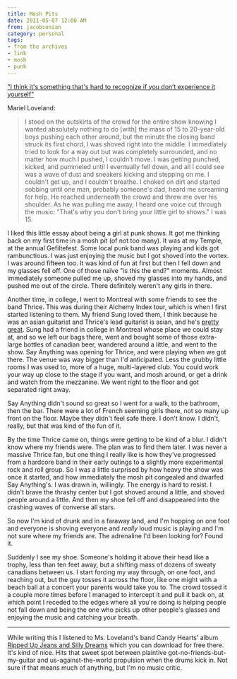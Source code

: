 ```yaml
---
title: Mosh Pits
date: 2011-05-07 12:00 AM
from: jacobsonian
category: personal
tags:
- from the archives
- link
- mosh
- punk
---
```


["I think it's something that's hard to recognize if you don’t experience it yourself"](http://ilivesweat.tumblr.com/post/4392390572/i-think-its-something-thats-hard-to-recognize-if-you)

Mariel Loveland:

> I stood on the outskirts of the crowd for the entire show knowing I wanted absolutely nothing to do [with] the mass of 15 to 20-year-old boys pushing each other around, but the minute the closing band struck its first chord, I was shoved right into the middle. I immediately tried to look for a way out but was completely surrounded, and no matter how much I pushed, I couldn’t move.  I was getting punched, kicked, and pummeled until I eventually fell down, and all I could see was a wave of dust and sneakers kicking and stepping on me. I couldn't get up, and I couldn't breathe. I choked on dirt and started sobbing until one man, probably someone's dad, heard me screaming for help. He reached underneath the crowd and threw me over his shoulder.  As he was pulling me away, I heard one voice cut through the music: "That's why you don't bring your little girl to shows." I was 15.

I liked this little essay about being a girl at punk shows. It got me thinking back on my first time in a mosh pit (of not too many). It was at my Temple, at the annual Gefiltefest. Some local punk band was playing and kids got rambunctious. I was just enjoying the music but I got shoved into the vortex. I was around fifteen too. It was kind of fun at first but then I fell down and my glasses fell off. One of those naïve "is this the end?" moments. Almost immediately someone pulled me up, shoved my glasses into my hands, and pushed me out of the circle. There definitely weren't any girls in there.

Another time, in college, I went to Montreal with some friends to see the band Thrice. This was during their Alchemy Index tour, which is when I first started listening to them. My friend Sung loved them, I think because he was an asian guitarist and Thrice's lead guitarist is asian, and he's [pretty great](http://www.youtube.com/watch?v=_9nWJ2Ek1YY). Sung had a friend in college in Montreal whose place we could stay at, and so we left our bags there, went and bought some of those extra-large bottles of canadian beer, wandered around a little, and went to the show. Say Anything was opening for Thrice, and were playing when we got there. The venue was way bigger than I'd anticipated. Less the grubby little rooms I was used to, more of a huge, multi-layered club. You could work your way up close to the stage if you want, and mosh around, or get a drink and watch from the mezzanine. We went right to the floor and got separated right away.

Say Anything didn't sound so great so I went for a walk, to the bathroom, then the bar. There were a lot of French seeming girls there, not so many up front on the floor. Maybe they didn't feel safe there. I don't know. I didn't, really, but that was kind of the fun of it.

By the time Thrice came on, things were getting to be kind of a blur. I didn't know where my friends were. The plan was to find them later. I was never a massive Thrice fan, but one thing I really like is how they've progressed from a hardcore band in their early outings to a slightly more experimental rock and roll group. So I was a little surprised by how heavy the show was once it started, and how immediately the mosh pit congealed and dwarfed Say Anything's. I was drawn in, willingly. The energy is hard to resist. I didn't brave the thrashy center but I got shoved around a little, and shoved people around a little. And then my shoe fell off and disappeared into the crashing waves of converse all stars.

So now I'm kind of drunk and in a faraway land, and I'm hopping on one foot and everyone is shoving everyone and _really_ loud music is playing and I'm not sure where my friends are. The adrenaline I'd been looking for? Found it.

Suddenly I see my shoe. Someone's holding it above their head like a trophy, less than ten feet away, but a shifting mass of dozens of sweaty canadians between us. I start forcing my way through, on one foot, and reaching out, but the guy tosses it across the floor, like one might with a beach ball at a concert your parents would take you to. The crowd tossed it a couple more times before I managed to intercept it and pull it back on, at which point I receded to the edges where all you're doing is helping people not fall down and being the one who picks up other people's glasses and enjoying the music and catching your breath.

* * *

While writing this I listened to Ms. Loveland's band Candy Hearts' album [Ripped Up Jeans and Silly Dreams](http://www.deathtofalsehoperecords.com/downloads/dtfh102.html) which you can download for free there. It's kind of nice. Hits that sweet spot between plaintive got-no-friends-but-my-guitar and us-against-the-world propulsion when the drums kick in. Not sure if that means much of anything, but I'm no music critic.
